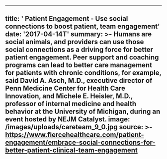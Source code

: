 ---
title: ' Patient Engagement - Use social connections to boost patient, team engagement'
date: '2017-04-14T'
summary: >-
  Humans are social animals, and providers can use those social connections as a
  driving force for better patient engagement.  Peer support and coaching
  programs can lead to better care management for patients with chronic
  conditions, for example, said David A. Asch, M.D., executive director of Penn
  Medicine Center for Health Care Innovation, and Michele E. Heisler, M.D.,
  professor of internal medicine and health behavior at the University of
  Michigan, during an event hosted by NEJM Catalyst.
image: /images/uploads/careteam_9_0.jpg
source: >-
  https://www.fiercehealthcare.com/patient-engagement/embrace-social-connections-for-better-patient-clinical-team-engagement
----

